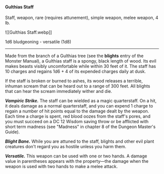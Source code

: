 #### Gulthias Staff

Staff, weapon, rare (requires attunement), simple weapon, melee weapon, 4 lb.

![[Gulthias Staff.webp]]

1d6 bludgeoning  - versatile (1d8)

---

Made from the branch of a Gulthias tree (see the **blights** entry of the Monster Manual), a Gulthias staff is a spongy, black length of wood. Its evil makes beasts visibly uncomfortable while within 30 feet of it. The staff has 10 charges and regains 1d6 + 4 of its expended charges daily at dusk.

If the staff is broken or burned to ashes, its wood releases a terrible, inhuman scream that can be heard out to a range of 300 feet. All blights that can hear the scream immediately wither and die.

***Vampiric Strike.*** The staff can be wielded as a magic quarterstaff. On a hit, it deals damage as a normal quarterstaff, and you can expend 1 charge to regain a number of hit points equal to the damage dealt by the weapon. Each time a charge is spent, red blood oozes from the staff's pores, and you must succeed on a DC 12 Wisdom saving throw or be afflicted with short term madness (see "Madness" in chapter 8 of the Dungeon Master's Guide).

***Blight Bane.*** While you are attuned to the staff, blights and other evil plant creatures don't regard you as hostile unless you harm them.

***Versatile.*** This weapon can be used with one or two hands. A damage value in parentheses appears with the property—the damage when the weapon is used with two hands to make a melee attack.



